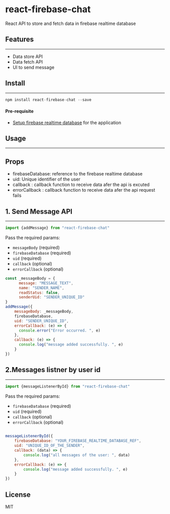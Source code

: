 # react-firebase-chat

React API to store and fetch data in firebase realtime database



## Features
***

- Data store API
- Data fetch API
- UI to send message 
   

  
## Install
***
```js
npm install react-firebase-chat --save
``` 
#### Pre-requisite

- [Setup firebase realtime database](https://firebase.google.com/docs/database/web/start) for the application


## Usage
***
## Props

- firebaseDatabase: reference to the firebase realtime database 
- uid: Unique identifier of the user
- callback : callback function to receive data afer the api is excuted
- errorCallback : callback function to receive data afer the api request fails

## 1. Send Message API
***
 ```js
import {addMessage} from "react-firebase-chat"
```

Pass the required params: 
- ``messageBody`` (required)
- ``firebaseDatabase`` (required)
- ``uid`` (required)
- ``callback`` (optional)
- ``errorCallback`` (optional)
```js
const _messageBody = {
      message: "MESSAGE_TEXT",
      name: "SENDER_NAME",
      readStatus: false,
      senderUid: "SENDER_UNIQUE_ID"
}
addMessage({
    messageBody: _messageBody,
    firebaseDatabase,
    uid: "SENDER_UNIQUE_ID",
    errorCallback: (e) => {
      console.error("Error occurred. ", e)
    },
    callback: (e) => {
      console.log("message added successfully. ", e)
    }
})
```

## 2.Messages listner by user id
***
 ```js
import {messageListenerById} from "react-firebase-chat"

```

Pass the required params: 
- ``firebaseDatabase`` (required)
- ``uid`` (required)
- ``callback`` (optional)
- ``errorCallback`` (optional)
```js
 
messageListenerById({
    firebaseDatabase: "YOUR_FIREBASE_REALTIME_DATABASE_REF",
    uid: "UNIQUE_ID_OF_THE_SENDER",
    callback: (data) => {
        console.log("all messages of the user: ", data)
    },
    errorCallback: (e) => {
        console.log("message added successfully. ", e)
    }
})
```

## License

MIT

